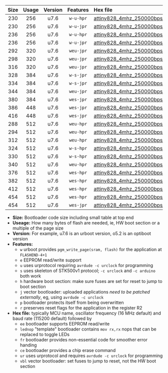 |Size|Usage|Version|Features|Hex file|
|:-:|:-:|:-:|:-:|:--|
|230|256|u7.6|`w-u-hpr`|[attiny828_4mhz_250000bps_ur.hex](https://raw.githubusercontent.com/stefanrueger/urboot/main/attiny828_4mhz_250000bps_ur.hex)|
|230|256|u7.6|`w-u-jpr`|[attiny828_4mhz_250000bps_ur_vbl.hex](https://raw.githubusercontent.com/stefanrueger/urboot/main/attiny828_4mhz_250000bps_ur_vbl.hex)|
|236|256|u7.6|`w-u-hpr`|[attiny828_4mhz_250000bps_lednop_ur.hex](https://raw.githubusercontent.com/stefanrueger/urboot/main/attiny828_4mhz_250000bps_lednop_ur.hex)|
|236|256|u7.6|`w-u-jpr`|[attiny828_4mhz_250000bps_lednop_ur_vbl.hex](https://raw.githubusercontent.com/stefanrueger/urboot/main/attiny828_4mhz_250000bps_lednop_ur_vbl.hex)|
|292|320|u7.6|`weu-jpr`|[attiny828_4mhz_250000bps_ee_ur_vbl.hex](https://raw.githubusercontent.com/stefanrueger/urboot/main/attiny828_4mhz_250000bps_ee_ur_vbl.hex)|
|298|320|u7.6|`weu-jpr`|[attiny828_4mhz_250000bps_ee_lednop_ur_vbl.hex](https://raw.githubusercontent.com/stefanrueger/urboot/main/attiny828_4mhz_250000bps_ee_lednop_ur_vbl.hex)|
|316|320|u7.6|`weu-jpr`|[attiny828_4mhz_250000bps_ee_lednop_fr_ur_vbl.hex](https://raw.githubusercontent.com/stefanrueger/urboot/main/attiny828_4mhz_250000bps_ee_lednop_fr_ur_vbl.hex)|
|328|384|u7.6|`w-s-jpr`|[attiny828_4mhz_250000bps_vbl.hex](https://raw.githubusercontent.com/stefanrueger/urboot/main/attiny828_4mhz_250000bps_vbl.hex)|
|334|384|u7.6|`w-s-jpr`|[attiny828_4mhz_250000bps_lednop_vbl.hex](https://raw.githubusercontent.com/stefanrueger/urboot/main/attiny828_4mhz_250000bps_lednop_vbl.hex)|
|344|384|u7.6|`weu-jpr`|[attiny828_4mhz_250000bps_ee_lednop_fr_ce_ur_vbl.hex](https://raw.githubusercontent.com/stefanrueger/urboot/main/attiny828_4mhz_250000bps_ee_lednop_fr_ce_ur_vbl.hex)|
|380|384|u7.6|`wes-jpr`|[attiny828_4mhz_250000bps_ee_vbl.hex](https://raw.githubusercontent.com/stefanrueger/urboot/main/attiny828_4mhz_250000bps_ee_vbl.hex)|
|386|448|u7.6|`wes-jpr`|[attiny828_4mhz_250000bps_ee_lednop_vbl.hex](https://raw.githubusercontent.com/stefanrueger/urboot/main/attiny828_4mhz_250000bps_ee_lednop_vbl.hex)|
|416|448|u7.6|`wes-jpr`|[attiny828_4mhz_250000bps_ee_lednop_fr_vbl.hex](https://raw.githubusercontent.com/stefanrueger/urboot/main/attiny828_4mhz_250000bps_ee_lednop_fr_vbl.hex)|
|288|512|u7.6|`weu-hpr`|[attiny828_4mhz_250000bps_ee_ur.hex](https://raw.githubusercontent.com/stefanrueger/urboot/main/attiny828_4mhz_250000bps_ee_ur.hex)|
|294|512|u7.6|`weu-hpr`|[attiny828_4mhz_250000bps_ee_lednop_ur.hex](https://raw.githubusercontent.com/stefanrueger/urboot/main/attiny828_4mhz_250000bps_ee_lednop_ur.hex)|
|312|512|u7.6|`weu-hpr`|[attiny828_4mhz_250000bps_ee_lednop_fr_ur.hex](https://raw.githubusercontent.com/stefanrueger/urboot/main/attiny828_4mhz_250000bps_ee_lednop_fr_ur.hex)|
|324|512|u7.6|`w-s-hpr`|[attiny828_4mhz_250000bps.hex](https://raw.githubusercontent.com/stefanrueger/urboot/main/attiny828_4mhz_250000bps.hex)|
|330|512|u7.6|`w-s-hpr`|[attiny828_4mhz_250000bps_lednop.hex](https://raw.githubusercontent.com/stefanrueger/urboot/main/attiny828_4mhz_250000bps_lednop.hex)|
|340|512|u7.6|`weu-hpr`|[attiny828_4mhz_250000bps_ee_lednop_fr_ce_ur.hex](https://raw.githubusercontent.com/stefanrueger/urboot/main/attiny828_4mhz_250000bps_ee_lednop_fr_ce_ur.hex)|
|376|512|u7.6|`wes-hpr`|[attiny828_4mhz_250000bps_ee.hex](https://raw.githubusercontent.com/stefanrueger/urboot/main/attiny828_4mhz_250000bps_ee.hex)|
|382|512|u7.6|`wes-hpr`|[attiny828_4mhz_250000bps_ee_lednop.hex](https://raw.githubusercontent.com/stefanrueger/urboot/main/attiny828_4mhz_250000bps_ee_lednop.hex)|
|412|512|u7.6|`wes-hpr`|[attiny828_4mhz_250000bps_ee_lednop_fr.hex](https://raw.githubusercontent.com/stefanrueger/urboot/main/attiny828_4mhz_250000bps_ee_lednop_fr.hex)|
|454|512|u7.6|`wes-hpr`|[attiny828_4mhz_250000bps_ee_lednop_fr_ce.hex](https://raw.githubusercontent.com/stefanrueger/urboot/main/attiny828_4mhz_250000bps_ee_lednop_fr_ce.hex)|
|454|512|u7.6|`wes-jpr`|[attiny828_4mhz_250000bps_ee_lednop_fr_ce_vbl.hex](https://raw.githubusercontent.com/stefanrueger/urboot/main/attiny828_4mhz_250000bps_ee_lednop_fr_ce_vbl.hex)|

- **Size:** Bootloader code size including small table at top end
- **Useage:** How many bytes of flash are needed, ie, HW boot section or a multiple of the page size
- **Version:** For example, u7.6 is an urboot version, o5.2 is an optiboot version
- **Features:**
  + `w` urboot provides `pgm_write_page(sram, flash)` for the application at `FLASHEND-4+1`
  + `e` EEPROM read/write support
  + `u` uses urprotocol requiring `avrdude -c urclock` for programming
  + `s` uses skeleton of STK500v1 protocol; `-c urclock` and `-c arduino` both work
  + `h` hardware boot section: make sure fuses are set for reset to jump to boot section
  + `j` vector bootloader: uploaded applications *need to be patched externally*, eg, using `avrdude -c urclock`
  + `p` bootloader protects itself from being overwritten
  + `r` preserves reset flags for the application in the register R2
- **Hex file:** typically MCU name, oscillator frequency (16 MHz default) and baud rate (115200 default) followed by
  + `ee` bootloader supports EEPROM read/write
  + `lednop` "template" bootloader contains `mov rx,rx` nops that can be replaced to toggle LEDs
  + `fr` bootloader provides non-essential code for smoother error handing
  + `ce` bootloader provides a chip erase command
  + `ur` uses urprotocol and requires `avrdude -c urclock` for programming
  + `vbl` vector bootloader: set fuses to jump to reset, not the HW boot section
